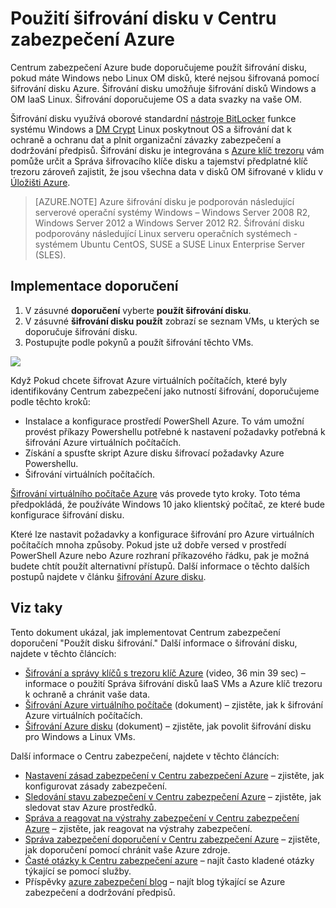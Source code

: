 <properties
   pageTitle="Použití šifrování disku v Centru zabezpečení Azure | Microsoft Azure"
   description="V tomto dokumentu se dozvíte, jak implementovat Azure Centrum zabezpečení doporučení **šifrování disku použít**."
   services="security-center"
   documentationCenter="na"
   authors="TerryLanfear"
   manager="MBaldwin"
   editor=""/>

<tags
   ms.service="security-center"
   ms.devlang="na"
   ms.topic="article"
   ms.tgt_pltfrm="na"
   ms.workload="na"
   ms.date="07/29/2016"
   ms.author="terrylan"/>

# <a name="apply-disk-encryption-in-azure-security-center"></a>Použití šifrování disku v Centru zabezpečení Azure

Centrum zabezpečení Azure bude doporučujeme použít šifrování disku, pokud máte Windows nebo Linux OM disků, které nejsou šifrovaná pomocí šifrování disku Azure. Šifrování disku umožňuje šifrování disků Windows a OM IaaS Linux.  Šifrování doporučujeme OS a data svazky na vaše OM.


Šifrování disku využívá oborové standardní [nástroje BitLocker](https://technet.microsoft.com/library/cc732774.aspx) funkce systému Windows a [DM Crypt](https://en.wikipedia.org/wiki/Dm-crypt) Linux poskytnout OS a šifrování dat k ochraně a ochranu dat a plnit organizační závazky zabezpečení a dodržování předpisů. Šifrování disku je integrována s [Azure klíč trezoru](https://azure.microsoft.com/documentation/services/key-vault/) vám pomůže určit a Správa šifrovacího klíče disku a tajemství předplatné klíč trezoru zároveň zajistit, že jsou všechna data v disků OM šifrované v klidu v [Úložišti Azure](https://azure.microsoft.com/documentation/services/storage/).

> [AZURE.NOTE] Azure šifrování disku je podporován následující serverové operační systémy Windows – Windows Server 2008 R2, Windows Server 2012 a Windows Server 2012 R2. Šifrování disku podporovány následující Linux serveru operačních systémech - systémem Ubuntu CentOS, SUSE a SUSE Linux Enterprise Server (SLES).

## <a name="implement-the-recommendation"></a>Implementace doporučení

1. V zásuvné **doporučení** vyberte **použít šifrování disku**.
2. V zásuvné **šifrování disku použít** zobrazí se seznam VMs, u kterých se doporučuje šifrování disku.
3. Postupujte podle pokynů a použít šifrování těchto VMs.

![][1]

Když Pokud chcete šifrovat Azure virtuálních počítačích, které byly identifikovány Centrum zabezpečení jako nutností šifrování, doporučujeme podle těchto kroků:

- Instalace a konfigurace prostředí PowerShell Azure. To vám umožní provést příkazy Powershellu potřebné k nastavení požadavky potřebná k šifrování Azure virtuálních počítačích.
- Získání a spusťte skript Azure disku šifrovací požadavky Azure Powershellu.
- Šifrování virtuálních počítačích.

[Šifrování virtuálního počítače Azure](security-center-disk-encryption.md) vás provede tyto kroky.  Toto téma předpokládá, že používáte Windows 10 jako klientský počítač, ze které bude konfigurace šifrování disku.

Které lze nastavit požadavky a konfigurace šifrování pro Azure virtuálních počítačích mnoha způsoby. Pokud jste už dobře versed v prostředí PowerShell Azure nebo Azure rozhraní příkazového řádku, pak je možná budete chtít použít alternativní přístupů. Další informace o těchto dalších postupů najdete v článku [šifrování Azure disku](../security/azure-security-disk-encryption.md).



## <a name="see-also"></a>Viz taky

Tento dokument ukázal, jak implementovat Centrum zabezpečení doporučení "Použít disku šifrování." Další informace o šifrování disku, najdete v těchto článcích:

- [Šifrování a správy klíčů s trezoru klíč Azure](https://azure.microsoft.com/documentation/videos/azurecon-2015-encryption-and-key-management-with-azure-key-vault/) (video, 36 min 39 sec) – informace o použití Správa šifrování disků IaaS VMs a Azure klíč trezoru k ochraně a chránit vaše data.
- [Šifrování Azure virtuálního počítače](security-center-disk-encryption.md) (dokument) – zjistěte, jak k šifrování Azure virtuálních počítačích.
- [Šifrování Azure disku](../security/azure-security-disk-encryption.md) (dokument) – zjistěte, jak povolit šifrování disku pro Windows a Linux VMs.

Další informace o Centru zabezpečení, najdete v těchto článcích:

- [Nastavení zásad zabezpečení v Centru zabezpečení Azure](security-center-policies.md) – zjistěte, jak konfigurovat zásady zabezpečení.
- [Sledování stavu zabezpečení v Centru zabezpečení Azure](security-center-monitoring.md) – zjistěte, jak sledovat stav Azure prostředků.
- [Správa a reagovat na výstrahy zabezpečení v Centru zabezpečení Azure](security-center-managing-and-responding-alerts.md) – zjistěte, jak reagovat na výstrahy zabezpečení.
- [Správa zabezpečení doporučení v Centru zabezpečení Azure](security-center-recommendations.md) – zjistěte, jak doporučení pomocí chránit vaše Azure zdroje.
- [Časté otázky k Centru zabezpečení azure](security-center-faq.md) – najít často kladené otázky týkající se pomocí služby.
- Příspěvky [azure zabezpečení blog](http://blogs.msdn.com/b/azuresecurity/) – najít blog týkající se Azure zabezpečení a dodržování předpisů.



<!--Image references-->
[1]: ./media/security-center-apply-disk-encryption/apply-disk-encryption.png
